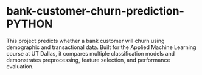 # bank-customer-churn-prediction-PYTHON
 This project predicts whether a bank customer will churn using demographic and transactional data. Built for the Applied Machine Learning course at UT Dallas, it compares multiple classification models and demonstrates preprocessing, feature selection, and performance evaluation.
